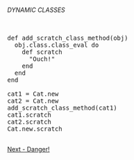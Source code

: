 ###### DYNAMIC CLASSES

<pre>

def add_scratch_class_method(obj)
  obj.class.class_eval do
    def scratch
      "Ouch!"
    end
  end
end

cat1 = Cat.new
cat2 = Cat.new
add_scratch_class_method(cat1)
cat1.scratch
cat2.scratch
Cat.new.scratch

</pre>

[Next - Danger!](https://github.com/Ken-Richard/mu-ruby-intro/blob/master/dynamic-classes-danger.md)
